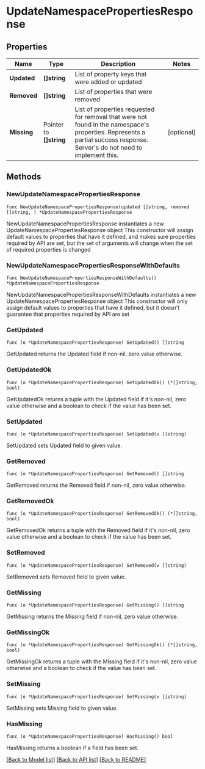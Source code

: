 # UpdateNamespacePropertiesResponse

## Properties

Name | Type | Description | Notes
------------ | ------------- | ------------- | -------------
**Updated** | **[]string** | List of property keys that were added or updated | 
**Removed** | **[]string** | List of properties that were removed | 
**Missing** | Pointer to **[]string** | List of properties requested for removal that were not found in the namespace&#39;s properties. Represents a partial success response. Server&#39;s do not need to implement this. | [optional] 

## Methods

### NewUpdateNamespacePropertiesResponse

`func NewUpdateNamespacePropertiesResponse(updated []string, removed []string, ) *UpdateNamespacePropertiesResponse`

NewUpdateNamespacePropertiesResponse instantiates a new UpdateNamespacePropertiesResponse object
This constructor will assign default values to properties that have it defined,
and makes sure properties required by API are set, but the set of arguments
will change when the set of required properties is changed

### NewUpdateNamespacePropertiesResponseWithDefaults

`func NewUpdateNamespacePropertiesResponseWithDefaults() *UpdateNamespacePropertiesResponse`

NewUpdateNamespacePropertiesResponseWithDefaults instantiates a new UpdateNamespacePropertiesResponse object
This constructor will only assign default values to properties that have it defined,
but it doesn't guarantee that properties required by API are set

### GetUpdated

`func (o *UpdateNamespacePropertiesResponse) GetUpdated() []string`

GetUpdated returns the Updated field if non-nil, zero value otherwise.

### GetUpdatedOk

`func (o *UpdateNamespacePropertiesResponse) GetUpdatedOk() (*[]string, bool)`

GetUpdatedOk returns a tuple with the Updated field if it's non-nil, zero value otherwise
and a boolean to check if the value has been set.

### SetUpdated

`func (o *UpdateNamespacePropertiesResponse) SetUpdated(v []string)`

SetUpdated sets Updated field to given value.


### GetRemoved

`func (o *UpdateNamespacePropertiesResponse) GetRemoved() []string`

GetRemoved returns the Removed field if non-nil, zero value otherwise.

### GetRemovedOk

`func (o *UpdateNamespacePropertiesResponse) GetRemovedOk() (*[]string, bool)`

GetRemovedOk returns a tuple with the Removed field if it's non-nil, zero value otherwise
and a boolean to check if the value has been set.

### SetRemoved

`func (o *UpdateNamespacePropertiesResponse) SetRemoved(v []string)`

SetRemoved sets Removed field to given value.


### GetMissing

`func (o *UpdateNamespacePropertiesResponse) GetMissing() []string`

GetMissing returns the Missing field if non-nil, zero value otherwise.

### GetMissingOk

`func (o *UpdateNamespacePropertiesResponse) GetMissingOk() (*[]string, bool)`

GetMissingOk returns a tuple with the Missing field if it's non-nil, zero value otherwise
and a boolean to check if the value has been set.

### SetMissing

`func (o *UpdateNamespacePropertiesResponse) SetMissing(v []string)`

SetMissing sets Missing field to given value.

### HasMissing

`func (o *UpdateNamespacePropertiesResponse) HasMissing() bool`

HasMissing returns a boolean if a field has been set.


[[Back to Model list]](../README.md#documentation-for-models) [[Back to API list]](../README.md#documentation-for-api-endpoints) [[Back to README]](../README.md)


